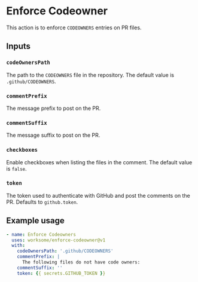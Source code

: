 # Enforce Codeowner

This action is to enforce `CODEOWNERS` entries on PR files.

## Inputs

### `codeOwnersPath`

The path to the `CODEOWNERS` file in the repository. The default value is `.github/CODEOWNERS`.

### `commentPrefix`

The message prefix to post on the PR.

### `commentSuffix`

The message suffix to post on the PR.

### `checkboxes`

Enable checkboxes when listing the files in the comment. The default value is `false`.

### `token`

The token used to authenticate with GitHub and post the comments on the PR. Defaults to `github.token`.

## Example usage

```yaml
- name: Enforce Codeowners
  uses: worksome/enforce-codeowner@v1
  with:
    codeOwnersPath: '.github/CODEOWNERS'
    commentPrefix: |
      The following files do not have code owners:
    commentSuffix: ''
    token: {{ secrets.GITHUB_TOKEN }}
```
